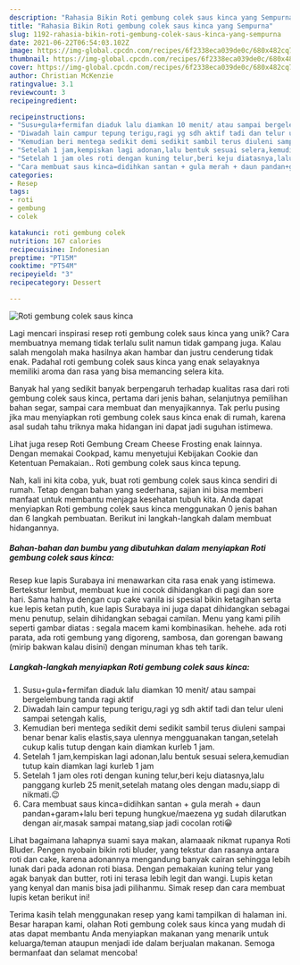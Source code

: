 ```yaml
---
description: "Rahasia Bikin Roti gembung colek saus kinca yang Sempurna"
title: "Rahasia Bikin Roti gembung colek saus kinca yang Sempurna"
slug: 1192-rahasia-bikin-roti-gembung-colek-saus-kinca-yang-sempurna
date: 2021-06-22T06:54:03.102Z
image: https://img-global.cpcdn.com/recipes/6f2338eca039de0c/680x482cq70/roti-gembung-colek-saus-kinca-foto-resep-utama.jpg
thumbnail: https://img-global.cpcdn.com/recipes/6f2338eca039de0c/680x482cq70/roti-gembung-colek-saus-kinca-foto-resep-utama.jpg
cover: https://img-global.cpcdn.com/recipes/6f2338eca039de0c/680x482cq70/roti-gembung-colek-saus-kinca-foto-resep-utama.jpg
author: Christian McKenzie
ratingvalue: 3.1
reviewcount: 3
recipeingredient:

recipeinstructions:
- "Susu+gula+fermifan diaduk lalu diamkan 10 menit/ atau sampai bergelembung tanda ragi aktif"
- "Diwadah lain campur tepung terigu,ragi yg sdh aktif tadi dan telur uleni sampai setengah kalis,"
- "Kemudian beri mentega sedikit demi sedikit sambil terus diuleni sampai benar benar kalis elastis,saya ulennya mengguanakan tangan,setelah cukup kalis tutup dengan kain diamkan kurleb 1 jam."
- "Setelah 1 jam,kempiskan lagi adonan,lalu bentuk sesuai selera,kemudian tutup kain diamkan lagi kurleb 1 jam"
- "Setelah 1 jam oles roti dengan kuning telur,beri keju diatasnya,lalu panggang kurleb 25 menit,setelah matang oles dengan madu,siapp di nikmati.😉"
- "Cara membuat saus kinca=didihkan santan + gula merah + daun pandan+garam+lalu beri tepung hungkue/maezena yg sudah dilarutkan dengan air,masak sampai matang,siap jadi cocolan roti😀"
categories:
- Resep
tags:
- roti
- gembung
- colek

katakunci: roti gembung colek 
nutrition: 167 calories
recipecuisine: Indonesian
preptime: "PT15M"
cooktime: "PT54M"
recipeyield: "3"
recipecategory: Dessert

---
```



![Roti gembung colek saus kinca](https://img-global.cpcdn.com/recipes/6f2338eca039de0c/680x482cq70/roti-gembung-colek-saus-kinca-foto-resep-utama.jpg)

Lagi mencari inspirasi resep roti gembung colek saus kinca yang unik? Cara membuatnya memang tidak terlalu sulit namun tidak gampang juga. Kalau salah mengolah maka hasilnya akan hambar dan justru cenderung tidak enak. Padahal roti gembung colek saus kinca yang enak selayaknya memiliki aroma dan rasa yang bisa memancing selera kita.

Banyak hal yang sedikit banyak berpengaruh terhadap kualitas rasa dari roti gembung colek saus kinca, pertama dari jenis bahan, selanjutnya pemilihan bahan segar, sampai cara membuat dan menyajikannya. Tak perlu pusing jika mau menyiapkan roti gembung colek saus kinca enak di rumah, karena asal sudah tahu triknya maka hidangan ini dapat jadi suguhan istimewa.

Lihat juga resep Roti Gembung Cream Cheese Frosting enak lainnya. Dengan memakai Cookpad, kamu menyetujui Kebijakan Cookie dan Ketentuan Pemakaian.. Roti gembung colek saus kinca tepung.


Nah, kali ini kita coba, yuk, buat roti gembung colek saus kinca sendiri di rumah. Tetap dengan bahan yang sederhana, sajian ini bisa memberi manfaat untuk membantu menjaga kesehatan tubuh kita. Anda dapat menyiapkan Roti gembung colek saus kinca menggunakan 0 jenis bahan dan 6 langkah pembuatan. Berikut ini langkah-langkah dalam membuat hidangannya.

<!--inarticleads1-->

##### Bahan-bahan dan bumbu yang dibutuhkan dalam menyiapkan Roti gembung colek saus kinca:



Resep kue lapis Surabaya ini menawarkan cita rasa enak yang istimewa. Bertekstur lembut, membuat kue ini cocok dihidangkan di pagi dan sore hari. Sama halnya dengan cup cake vanila isi spesial bikin ketagihan serta kue lepis ketan putih, kue lapis Surabaya ini juga dapat dihidangkan sebagai menu penutup, selain dihidangkan sebagai camilan. Menu yang kami pilih seperti gambar diatas : segala macem kami kombinasikan. hehehe. ada roti parata, ada roti gembung yang digoreng, sambosa, dan gorengan bawang (mirip bakwan kalau disini) dengan minuman khas teh tarik. 

<!--inarticleads2-->

##### Langkah-langkah menyiapkan Roti gembung colek saus kinca:

1. Susu+gula+fermifan diaduk lalu diamkan 10 menit/ atau sampai bergelembung tanda ragi aktif
1. Diwadah lain campur tepung terigu,ragi yg sdh aktif tadi dan telur uleni sampai setengah kalis,
1. Kemudian beri mentega sedikit demi sedikit sambil terus diuleni sampai benar benar kalis elastis,saya ulennya mengguanakan tangan,setelah cukup kalis tutup dengan kain diamkan kurleb 1 jam.
1. Setelah 1 jam,kempiskan lagi adonan,lalu bentuk sesuai selera,kemudian tutup kain diamkan lagi kurleb 1 jam
1. Setelah 1 jam oles roti dengan kuning telur,beri keju diatasnya,lalu panggang kurleb 25 menit,setelah matang oles dengan madu,siapp di nikmati.😉
1. Cara membuat saus kinca=didihkan santan + gula merah + daun pandan+garam+lalu beri tepung hungkue/maezena yg sudah dilarutkan dengan air,masak sampai matang,siap jadi cocolan roti😀


Lihat bagaimana lahapnya suami saya makan, alamaaak nikmat rupanya Roti Bluder. Pengen nyobain bikin roti bluder, yang tekstur dan rasanya antara roti dan cake, karena adonannya mengandung banyak cairan sehingga lebih lunak dari pada adonan roti biasa. Dengan pemakaian kuning telur yang agak banyak dan butter, roti ini terasa lebih legit dan wangi. Lupis ketan yang kenyal dan manis bisa jadi pilihanmu. Simak resep dan cara membuat lupis ketan berikut ini! 

Terima kasih telah menggunakan resep yang kami tampilkan di halaman ini. Besar harapan kami, olahan Roti gembung colek saus kinca yang mudah di atas dapat membantu Anda menyiapkan makanan yang menarik untuk keluarga/teman ataupun menjadi ide dalam berjualan makanan. Semoga bermanfaat dan selamat mencoba!
